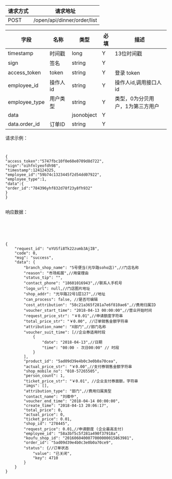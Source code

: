 请求方式|请求地址
----|---
POST|/open/api/dinner/order/list


字段|名称|类型|必填|描述
-----|-----|----|----|----
timestamp|时间戳 |long |Y|13位时间戳
sign|签名 |string |Y|
access_token|token | string |Y|登录 token
employee_id| 操作人id|string |Y|操作人id,调用接口人 id
employee_type| 用户类型|string|Y|类型，0为分贝用户，1为第三方用户
data || jsonobject |Y|
data.order_id| 订单ID|string |Y|



请求示例：

```


{
"access_token":"5747fbc10f0e60e0709d8d722",
"sign":"oihfnlyeofdh98",
"timestamp":124124325,
"employee_id":"59b74c1323445f2d54dd07922",
"employee_type":1,
"data":{
"order_id":"784396yhf832d78f23y8fh932"
}
}


```


响应数据：




```





{
    "request_id": "oYUSfi8Tk22zumb3AjIB",
    "code": 0,
    "msg": "success",
    "data": {
        "branch_shop_name": "5号便当(光华路soho店)",//门店名称
        "reason": "市场拓展",//用餐理由
        "status_tip": "",
        "contact_phone": "18601016943",//联系人手机号
        "logo_url": null,//门店图片地址
        "shop_addr": "光华路22号1层127",//地址
        "can_process": false, //是否可编辑
        "cost_attribution": "58c21a365f281a7e6f810ae6",//费用归属ID
        "voucher_start_time": "2018-04-13 00:00:00",//营业开始时间
        "request_price_str": "￥0.01",//申请额度字符串
        "total_price_str": "￥0.00", //订单销售金额字符串
        "attribution_name": "X部门",//部门名称
        "voucher_suit_time": [//企业券适用时段
            {
                "date": "2018-04-13",//日期
                "time": "00:00 - 次日00:00" // 时段
            }
        ],
        "product_id": "5ad09d39e4b0c3e0b0a70cea",
        "actual_price_str": "￥0.00",//支付券销售金额字符串
        "shop_mobile_no": "010-57265505",
        "person_count": 1,
        "ticket_price_str": "￥0.01", //企业支付券面额，字符串
        "imgs": [],
        "attribution_type": "部门",//费用归属类型
        "contact_name": "刘维中",
        "voucher_end_time": "2018-04-14 00:00:00",
        "create_time": "2018-04-13 20:06:17",
        "total_price": 0,
        "actual_price": 0,
        "ticket_price": 0.01,
        "shop_id": "278445",
        "request_price": 0.01,//申请额度 (企业最高支付)
        "employee_id": "58a3bf5c5f281a490f37918a",
        "koufu_shop_id": "2016060400077000000015863981",
        "order_id": "5ad09d39e4b0c3e0b0a70ce9",
        "status": {//订单状态
            "value": "已关闭",
            "key": 4710
        }
    }
}
```


